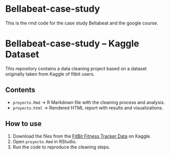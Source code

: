 # Bellabeat-case-study
This is the rmd code for the case study Bellabeat and the google course.
# Bellabeat-case-study – Kaggle Dataset

This repository contains a data cleaning project based on a dataset originally taken from Kaggle of fitbit users.

## Contents
- `proyecto.Rmd` → R Markdown file with the cleaning process and analysis.
- `proyecto.html` → Rendered HTML report with results and visualizations.

## How to use
1. Download the files from the [FitBit Fitness Tracker Data](https://www.kaggle.com/datasets/arashnic/fitbit?resource=download) on Kaggle.
2. Open `proyecto.Rmd` in RStudio.
3. Run the code to reproduce the cleaning steps.
